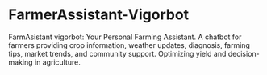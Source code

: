 # FarmerAssistant-Vigorbot
FarmAsistant vigorbot: Your Personal Farming Assistant. A chatbot for farmers providing crop information, weather updates, diagnosis, farming tips, market trends, and community support. Optimizing yield and decision-making in agriculture.
